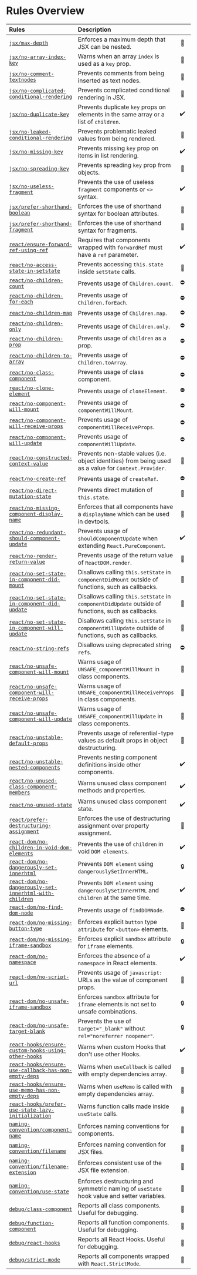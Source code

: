 # Rules Overview

| Rules                                                                                                          | Description                                                                                             |     | Core | Rec.|
| :------------------------------------------------------------------------------------------------------------- | :------------------------------------------------------------------------------------------------------ | :-: | :--: | :-: |
| [`jsx/max-depth`](jsx-max-depth)                                                                               | Enforces a maximum depth that JSX can be nested.                                                        | 🎨  |      |     |
| [`jsx/no-array-index-key`](jsx-no-array-index-key)                                                             | Warns when an array `index` is used as a `key` prop.                                                    | 👀  | ✅   | 👍  |
| [`jsx/no-comment-textnodes`](jsx-no-comment-textnodes)                                                         | Prevents comments from being inserted as text nodes.                                                    | 🎨  |      |     |
| [`jsx/no-complicated-conditional-rendering`](jsx-no-complicated-conditional-rendering)                         | Prevents complicated conditional rendering in JSX.                                                      | 🎨  |      |     |
| [`jsx/no-duplicate-key`](jsx-no-duplicate-key)                                                                 | Prevents duplicate `key` props on elements in the same array or a list of `children`.                   | ✔️  | ✅   | 👍  |
| [`jsx/no-leaked-conditional-rendering`](jsx-no-leaked-conditional-rendering)                                   | Prevents problematic leaked values from being rendered.                                                 | 👀  |      |     |
| [`jsx/no-missing-key`](jsx-no-missing-key)                                                                     | Prevents missing `key` prop on items in list rendering.                                                 | ✔️  | ✅   | 👍  |
| [`jsx/no-spreading-key`](jsx-no-spreading-key)                                                                 | Prevents spreading `key` prop from objects.                                                             | 👀  | ✅   | 👍  |
| [`jsx/no-useless-fragment`](jsx-no-useless-fragment)                                                           | Prevents the use of useless `fragment` components or `<>` syntax.                                       | ✔️  |      | 👍  |
| [`jsx/prefer-shorthand-boolean`](jsx-prefer-shorthand-boolean)                                                 | Enforces the use of shorthand syntax for boolean attributes.                                            | 🎨  |      | 👍  |
| [`jsx/prefer-shorthand-fragment`](jsx-prefer-shorthand-fragment)                                               | Enforces the use of shorthand syntax for fragments.                                                     | 🎨  |      | 👍  |
| [`react/ensure-forward-ref-using-ref`](react-ensure-forward-ref-using-ref)                                     | Requires that components wrapped with `forwardRef` must have a `ref` parameter.                         | ✔️  | ✅   | 👍  |
| [`react/no-access-state-in-setstate`](react-no-access-state-in-setstate)                                       | Prevents accessing `this.state` inside `setState` calls.                                                | 👀  |      | 👍  |
| [`react/no-children-count`](react-no-children-count)                                                           | Prevents usage of `Children.count`.                                                                     | ⛔  |      | 👍  |
| [`react/no-children-for-each`](react-no-children-for-each)                                                     | Prevents usage of `Children.forEach`.                                                                   | ⛔  |      | 👍  |
| [`react/no-children-map`](react-no-children-map)                                                               | Prevents usage of `Children.map`.                                                                       | ⛔  |      | 👍  |
| [`react/no-children-only`](react-no-children-only)                                                             | Prevents usage of `Children.only`.                                                                      | ⛔  |      | 👍  |
| [`react/no-children-prop`](react-no-children-prop)                                                             | Prevents usage of `children` as a prop.                                                                 | ⛔  |      |     |
| [`react/no-children-to-array`](react-no-children-to-array)                                                     | Prevents usage of `Children.toArray`.                                                                   | ⛔  |      | 👍  |
| [`react/no-class-component`](react-no-class-component)                                                         | Prevents usage of class component.                                                                      | ⛔  | ✅   | 👍  |
| [`react/no-clone-element`](react-no-clone-element)                                                             | Prevents usage of `cloneElement`.                                                                       | ⛔  |      | 👍  |
| [`react/no-component-will-mount`](react-no-component-will-mount)                                               | Prevents usage of `componentWillMount`.                                                                 | ⛔  |      | 👍  |
| [`react/no-component-will-receive-props`](react-no-component-will-receive-props)                               | Prevents usage of `componentWillReceiveProps`.                                                          | ⛔  |      | 👍  |
| [`react/no-component-will-update`](react-no-component-will-update)                                             | Prevents usage of `componentWillUpdate`.                                                                | ⛔  |      | 👍  |
| [`react/no-constructed-context-value`](react-no-constructed-context-value)                                     | Prevents non-stable values (i.e. object identities) from being used as a value for `Context.Provider`.  | 👀  | ✅   | 👍  |
| [`react/no-create-ref`](react-no-create-ref)                                                                   | Prevents usage of `createRef`.                                                                          | ⛔  |      | 👍  |
| [`react/no-direct-mutation-state`](react-no-direct-mutation-state)                                             | Prevents direct mutation of `this.state`.                                                               | 👀  |      | 👍  |
| [`react/no-missing-component-display-name`](react-no-missing-component-display-name)                           | Enforces that all components have a `displayName` which can be used in devtools.                        | 🐞  |      |     |
| [`react/no-redundant-should-component-update`](react-no-redundant-should-component-update)                     | Prevents usage of `shouldComponentUpdate` when extending `React.PureComponent`.                         | ✔️  |      | 👍  |
| [`react/no-render-return-value`](react-no-render-return-value)                                                 | Prevents usage of the return value of `ReactDOM.render`.                                                | 👀  |      | 👍  |
| [`react/no-set-state-in-component-did-mount`](react-no-set-state-in-component-did-mount)                       | Disallows calling `this.setState` in `componentDidMount` outside of functions, such as callbacks.       | 👀  |      | 👍  |
| [`react/no-set-state-in-component-did-update`](react-no-set-state-in-component-did-update)                     | Disallows calling `this.setState` in `componentDidUpdate` outside of functions, such as callbacks.      | 👀  |      | 👍  |
| [`react/no-set-state-in-component-will-update`](react-no-set-state-in-component-will-update)                   | Disallows calling `this.setState` in `componentWillUpdate` outside of functions, such as callbacks.     | 👀  |      | 👍  |
| [`react/no-string-refs`](react-no-string-refs)                                                                 | Disallows using deprecated string `refs`.                                                               | ⛔  | ✅   | 👍  |
| [`react/no-unsafe-component-will-mount`](react-no-unsafe-component-will-mount)                                 | Warns usage of `UNSAFE_componentWillMount` in class components.                                         | 👀  |      | 👍  |
| [`react/no-unsafe-component-will-receive-props`](react-no-unsafe-component-will-receive-props)                 | Warns usage of `UNSAFE_componentWillReceiveProps` in class components.                                  | 👀  |      | 👍  |
| [`react/no-unsafe-component-will-update`](react-no-unsafe-component-will-update)                               | Warns usage of `UNSAFE_componentWillUpdate` in class components.                                        | 👀  |      | 👍  |
| [`react/no-unstable-default-props`](react-no-unstable-default-props)                                           | Prevents usage of referential-type values as default props in object destructuring.                     | 🚀  | ✅   | 👍  |
| [`react/no-unstable-nested-components`](react-no-unstable-nested-components)                                   | Prevents nesting component definitions inside other components.                                         | ✔️  | ✅   | 👍  |
| [`react/no-unused-class-component-members`](react-no-unused-class-component-members)                           | Warns unused class component methods and properties.                                                    | ✔️  |      | 👍  |
| [`react/no-unused-state`](react-no-unused-state)                                                               | Warns unused class component state.                                                                     | ✔️  |      | 👍  |
| [`react/prefer-destructuring-assignment`](react-prefer-destructuring-assignment)                               | Enforces the use of destructuring assignment over property assignment.                                  | 🎨  | ✅   | 👍  |
| [`react-dom/no-children-in-void-dom-elements`](react-no-children-in-void-dom-elements)                         | Prevents the use of `children` in void `DOM elements`.                                                  | ✔️  |      | 👍  |
| [`react-dom/no-dangerously-set-innerhtml`](react-dom-no-dangerously-set-innerhtml)                             | Prevents `DOM element` using `dangerouslySetInnerHTML`.                                                 | 🔒  |      | 👍  |
| [`react-dom/no-dangerously-set-innerhtml-with-children`](react-dom-no-dangerously-set-innerhtml-with-children) | Prevents `DOM element` using `dangerouslySetInnerHTML` and `children` at the same time.                 | ✔️  |      | 👍  |
| [`react-dom/no-find-dom-node`](react-dom-no-find-dom-node)                                                     | Prevents usage of `findDOMNode`.                                                                        | ⛔  |      | 👍  |
| [`react-dom/no-missing-button-type`](react-dom-no-missing-button-type)                                         | Enforces explicit `button` type `attribute` for `<button>` elements.                                    | 👀  |      | 👍  |
| [`react-dom/no-missing-iframe-sandbox`](react-dom-no-missing-iframe-sandbox)                                   | Enforces explicit `sandbox` attribute for `iframe` elements.                                            | 🔒  |      | 👍  |
| [`react-dom/no-namespace`](react-no-namespace)                                                                 | Enforces the absence of a `namespace` in React elements.                                                | ✔️  |      | 👍  |
| [`react-dom/no-script-url`](react-dom-no-script-url)                                                           | Prevents usage of `javascript:` URLs as the value of component props.                                   | 👀  |      | 👍  |
| [`react-dom/no-unsafe-iframe-sandbox`](react-dom-no-unsafe-iframe-sandbox)                                     | Enforces `sandbox` attribute for `iframe` elements is not set to unsafe combinations.                   | 🔒  |      | 👍  |
| [`react-dom/no-unsafe-target-blank`](react-dom-no-unsafe-target-blank)                                         | Prevents the use of `target="_blank"` without `rel="noreferrer noopener"`.                              | 🔒  |      | 👍  |
| [`react-hooks/ensure-custom-hooks-using-other-hooks`](react-hooks-ensure-custom-hooks-using-other-hooks)       | Warns when custom Hooks that don't use other Hooks.                                                     | ✔️  |      |     |
| [`react-hooks/ensure-use-callback-has-non-empty-deps`](react-hooks-ensure-use-callback-has-non-empty-deps)     | Warns when `useCallback` is called with empty dependencies array.                                       | 🧐  |      |     |
| [`react-hooks/ensure-use-memo-has-non-empty-deps`](react-hooks-ensure-use-memo-has-non-empty-deps)             | Warns when `useMemo` is called with empty dependencies array.                                           | 🧐  |      |     |
| [`react-hooks/prefer-use-state-lazy-initialization`](react-hooks-prefer-use-state-lazy-initialization)         | Warns function calls made inside `useState` calls.                                                      | 🚀  |      |     |
| [`naming-convention/component-name`](naming-convention-component-name)                                         | Enforces naming conventions for components.                                                             | 🎨  |      |     |
| [`naming-convention/filename`](naming-convention-filename)                                                     | Enforces naming convention for JSX files.                                                               | 🎨  |      |     |
| [`naming-convention/filename-extension`](naming-convention-filename-extension)                                 | Enforces consistent use of the JSX file extension.                                                      | 🎨  |      |     |
| [`naming-convention/use-state`](naming-convention-use-state)                                                   | Enforces destructuring and symmetric naming of `useState` hook value and setter variables.              | 🎨  |      |     |
| [`debug/class-component`](debug-class-component)                                                               | Reports all class components. Useful for debugging.                                                     | 🐞  |      |     |
| [`debug/function-component`](debug-function-component)                                                         | Reports all function components. Useful for debugging.                                                  | 🐞  |      |     |
| [`debug/react-hooks`](debug-react-hooks)                                                                       | Reports all React Hooks. Useful for debugging.                                                          | 🐞  |      |     |
| [`debug/strict-mode`](debug-strict-mode)                                                                       | Reports all components wrapped with `React.StrictMode`.                                                 | 🐞  |      |     |
